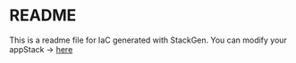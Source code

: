 # README
This is a readme file for IaC generated with StackGen.
You can modify your appStack -> [here](http://main.dev.stackgen.com/appstacks/c65c1a66-2bf1-4c6c-8081-b52336c0a540)
